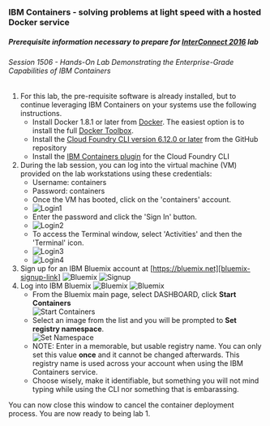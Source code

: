 ### IBM Containers - solving problems at light speed with a hosted Docker service
##### Prerequisite information necessary to prepare for [InterConnect 2016](https://www.ibm.com/cloud-computing/us/en/interconnect/) lab
###### Session 1506 - Hands-On Lab Demonstrating the Enterprise-Grade Capabilities of IBM Containers

1.  For this lab, the pre-requisite software is already installed, but to continue leveraging IBM Containers on your systems use the following instructions.
    * Install Docker 1.8.1 or later from [Docker](https://docs.docker.com/engine/installation/).  The easiest option is to install the full [Docker Toolbox](https://www.docker.com/docker-toolbox).
    * Install the [Cloud Foundry CLI version 6.12.0 or later][cloud-foundry-cli] from the GitHub repository
    * Install the [IBM Containers plugin][ibm-containers-cli] for the Cloud Foundry CLI
2. During the lab session, you can log into the virtual machine (VM) provided on the lab workstations using these credentials: 
    * Username: containers
    * Password: containers
    * Once the VM has booted, click on the 'containers' account. 
    * ![Login1](https://github.com/crosen188/ibm-containers-interconnect-2016/blob/master/screenshots/login1.jpg)
    * Enter the password and click the 'Sign In' button.
    * ![Login2](https://github.com/crosen188/ibm-containers-interconnect-2016/blob/master/screenshots/login2.jpg)
    * To access the Terminal window, select 'Activities' and then the 'Terminal' icon.
    * ![Login3](https://github.com/crosen188/ibm-containers-interconnect-2016/blob/master/screenshots/login3.jpg)
    * ![Login4](https://github.com/crosen188/ibm-containers-interconnect-2016/blob/master/screenshots/login4.jpg)
3. Sign up for an IBM Bluemix account at [https://bluemix.net][bluemix-signup-link]
   ![Bluemix](https://github.com/crosen188/ibm-containers-interconnect-2016/blob/master/screenshots/1-bluemix-signup.jpg)
   ![Signup](https://github.com/crosen188/ibm-containers-interconnect-2016/blob/master/screenshots/4-bluemix-trial.jpg)
4.  Log into IBM Bluemix 
     ![Bluemix](https://github.com/crosen188/ibm-containers-interconnect-2016/blob/master/screenshots/2-bluemix-login.jpg)
     ![Bluemix](https://github.com/crosen188/ibm-containers-interconnect-2016/blob/master/screenshots/3-bluemix-login.jpg)
    * From the Bluemix main page, select DASHBOARD, click **Start Containers**  
     ![Start Containers](https://github.com/crosen188/ibm-containers-interconnect-2016/blob/master/screenshots/6-start-containers.jpg)
    * Select an image from the list and you will be prompted to **Set registry namespace**.  
     ![Set Namespace](https://github.com/crosen188/ibm-containers-interconnect-2016/blob/master/screenshots/5-set-namespace.jpg)
    * NOTE: Enter in a memorable, but usable registry name.  You can only set this value **once** and it cannot be changed afterwards.  This registry name is used across your account when using the IBM Containers service.
    * Choose wisely, make it identifiable, but something you will not mind typing while using the CLI nor something that is embarassing.


You can now close this window to cancel the container deployment process.  You are now ready to being lab 1.


 

[bluemix-signup-link]: https://bluemix.net
[cloud-foundry-cli]: https://github.com/cloudfoundry/cli/releases
[ibm-containers-cli]: https://www.ng.bluemix.net/docs/containers/container_cli_cfic.html#container_cli_cfic_install

